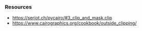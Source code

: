 ### Resources
- https://seriot.ch/pycairo/#3_clip_and_mask.clip
- https://www.cairographics.org/cookbook/outside_clipping/


